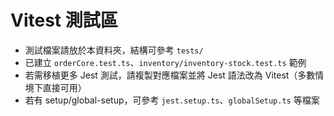 # Vitest 測試區

- 測試檔案請放於本資料夾，結構可參考 `tests/`
- 已建立 `orderCore.test.ts`、`inventory/inventory-stock.test.ts` 範例
- 若需移植更多 Jest 測試，請複製對應檔案並將 Jest 語法改為 Vitest（多數情境下直接可用）
- 若有 setup/global-setup，可參考 `jest.setup.ts`、`globalSetup.ts` 等檔案
